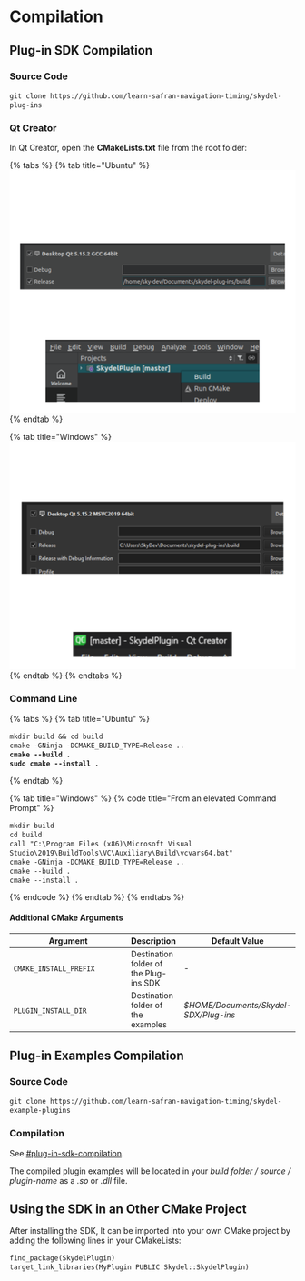 # Compilation

## Plug-in  SDK Compilation

### Source Code

```
git clone https://github.com/learn-safran-navigation-timing/skydel-plug-ins
```

### Qt Creator

In Qt Creator, open the **CMakeLists.txt** file from the root folder:

{% tabs %}
{% tab title="Ubuntu" %}
<img src="../.gitbook/assets/file.drawing.svg" alt="" class="gitbook-drawing">
{% endtab %}

{% tab title="Windows" %}
<img src="../.gitbook/assets/file.drawing (1).svg" alt="" class="gitbook-drawing">
{% endtab %}
{% endtabs %}

### Command Line

{% tabs %}
{% tab title="Ubuntu" %}
<pre><code>mkdir build &#x26;&#x26; cd build
cmake -GNinja -DCMAKE_BUILD_TYPE=Release ..
<strong>cmake --build .
</strong><strong>sudo cmake --install .
</strong></code></pre>
{% endtab %}

{% tab title="Windows" %}
{% code title="From an elevated Command Prompt" %}
```
mkdir build
cd build
call "C:\Program Files (x86)\Microsoft Visual Studio\2019\BuildTools\VC\Auxiliary\Build\vcvars64.bat"
cmake -GNinja -DCMAKE_BUILD_TYPE=Release ..
cmake --build .
cmake --install .
```
{% endcode %}
{% endtab %}
{% endtabs %}

#### Additional CMake Arguments

<table><thead><tr><th width="226.49302936102077">Argument</th><th>Description</th><th width="150">Default Value</th></tr></thead><tbody><tr><td><code>CMAKE_INSTALL_PREFIX</code></td><td>Destination folder of the Plug-ins SDK</td><td>-</td></tr><tr><td><code>PLUGIN_INSTALL_DIR</code></td><td>Destination folder of the examples</td><td><em>$HOME/Documents/Skydel-SDX/Plug-ins</em></td></tr></tbody></table>



## Plug-in Examples Compilation

### Source Code

```
git clone https://github.com/learn-safran-navigation-timing/skydel-example-plugins
```

### Compilation

See [#plug-in-sdk-compilation](compilation.md#plug-in-sdk-compilation "mention").

The compiled plugin examples will be located in your _build folder / source / plugin-name_ as a _.so_ or _.dll_ file.

## Using the SDK in an Other CMake Project

After installing the SDK, It can be imported into your own CMake project by adding the following lines in your CMakeLists:

```
find_package(SkydelPlugin)
target_link_libraries(MyPlugin PUBLIC Skydel::SkydelPlugin)
```

